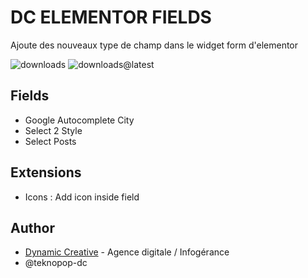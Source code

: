 # DC ELEMENTOR FIELDS
Ajoute des nouveaux type de champ dans le widget form d'elementor

![downloads](https://img.shields.io/github/downloads/dynamiccreative/dc-elementor-fields/total) ![downloads@latest](https://img.shields.io/github/downloads/dynamiccreative/dc-elementor-fields/latest/total)

## Fields

- Google Autocomplete City
- Select 2 Style
- Select Posts

## Extensions

- Icons : Add icon inside field

## Author
* [Dynamic Creative](https://dynamic-creative.com) - Agence digitale / Infogérance
* @teknopop-dc
